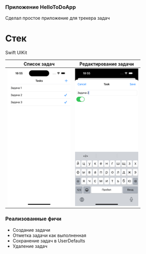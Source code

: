 


### Приложение HelloToDoApp

Сделал простое приложение для трекера задач

# Стек
Swift UIKit



| Список задач | Редактирование задачи |  
|----------------|----------------|
| <img src="https://github.com/sapgv/HelloToDoApp/blob/main/1.png" width="200"> | <img src="https://github.com/sapgv/HelloToDoApp/blob/main/2.png" width="200"> | <img src="https://github.com/sapgv/MobileRestaurant/blob/main/3.png" width="200"> | <img src="https://github.com/sapgv/MobileRestaurant/blob/main/4.png"  |

### Реализованные фичи

* Создание задачи
* Отметка задачи как выполненная
* Сохранение задач в UserDefaults
* Удаление задач




